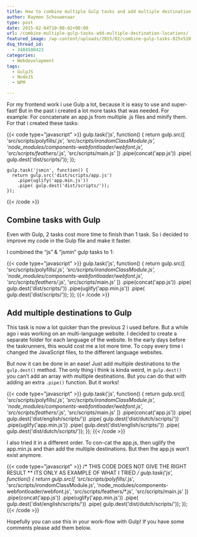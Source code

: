 ```yaml
---
title: How to combine multiple Gulp tasks and add multiple destination locations
author: Raymon Schouwenaar
type: post
date: 2015-02-04T10:00:02+00:00
url: /combine-multiple-gulp-tasks-add-multiple-destination-locations/
featured_image: /wp-content/uploads/2015/02/combine-gulp-tasks-825x510.jpg
dsq_thread_id:
  - 3484580423
categories:
  - Webdevelopment
tags:
  - GulpJS
  - NodeJS
  - NPM

---
```

For my frontend work i use Gulp a lot, because it is easy to use and super-fast! But in the past i created a lot more tasks that was needed. For example: For concatenate an app.js from multiple .js files and minify them. For that i created these tasks:

{{< code type="javascript" >}}
    gulp.task('js', function() {
      return gulp.src([
          'src/scripts/polyfills/*.js',
          'src/scripts/irondomClassModule.js',
          'node_modules/components-webfontloader/webfont.js',
          'src/scripts/feathers/*.js',
          'src/scripts/main.js'
        ])
        .pipe(concat('app.js'))
        .pipe( gulp.dest('dist/scripts/'));
    });

    gulp.task('jsmin', function() {
      return gulp.src('dist/scripts/app.js')
        .pipe(uglify('app.min.js'))
        .pipe( gulp.dest('dist/scripts/'));
    });
{{< /code >}}

## Combine tasks with Gulp

Even with Gulp, 2 tasks cost more time to finish than 1 task. So i decided to improve my code in the Gulp file and make it faster.

I combined the &#8220;js&#8221; & &#8220;jsmin&#8221; gulp tasks to 1:

{{< code type="javascript" >}}
    gulp.task('js', function() {
      return gulp.src([
          'src/scripts/polyfills/*.js',
          'src/scripts/irondomClassModule.js',
          'node_modules/components-webfontloader/webfont.js',
          'src/scripts/feathers/*.js',
          'src/scripts/main.js'
        ])
        .pipe(concat('app.js'))
        .pipe( gulp.dest('dist/scripts/'))
        .pipe(uglify('app.min.js'))
        .pipe( gulp.dest('dist/scripts/'));
    });
{{< /code >}}

## Add multiple destinations to Gulp

This task is now a lot quicker than the previous 2 i used before. But a while ago i was working on an multi-language website. I decided to create a separate folder for each language of the website. In the early days before the taskrunners, this would cost me a lot more time. To copy every time i changed the JavaScript files, to the different language websites.

But now it can be done in an ease! Just add multiple destinations to the `gulp.dest()` method. The only thing i think is kinda weird, in `gulp.dest()` you can&#8217;t add an array with multiple destinations. But you can do that with adding an extra `.pipe()` function. But it works!

{{< code type="javascript" >}}
    gulp.task('js', function() {
      return gulp.src([
          'src/scripts/polyfills/*.js',
          'src/scripts/irondomClassModule.js',
          'node_modules/components-webfontloader/webfont.js',
          'src/scripts/feathers/*.js',
          'src/scripts/main.js'
        ])
        .pipe(concat('app.js'))
        .pipe( gulp.dest('dist/english/scripts/'))
        .pipe( gulp.dest('dist/dutch/scripts/'))
        .pipe(uglify('app.min.js'))
        .pipe( gulp.dest('dist/english/scripts/'))
        .pipe( gulp.dest('dist/dutch/scripts/'));
    });
{{< /code >}}

I also tried it in a different order. To con-cat the app.js, then uglify the app.min.js and than add the multiple destinations. But then the app.js won&#8217;t exist anymore.

{{< code type="javascript" >}}
    /* THIS CODE DOES NOT GIVE THE RIGHT RESULT
    ** ITS ONLY AS EXAMPLE OF WHAT I TRIED
    */
    gulp.task('js', function() {
      return gulp.src([
          'src/scripts/polyfills/*.js',
          'src/scripts/irondomClassModule.js',
          'node_modules/components-webfontloader/webfont.js',
          'src/scripts/feathers/*.js',
          'src/scripts/main.js'
        ])
        .pipe(concat('app.js'))
        .pipe(uglify('app.min.js'))
        .pipe( gulp.dest('dist/english/scripts/'))
        .pipe( gulp.dest('dist/dutch/scripts/'));
    });
{{< /code >}}

Hopefully you can use this in your work-flow with Gulp! If you have some comments please add them below.